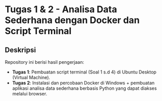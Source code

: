 # Tugas 1 & 2 - Analisa Data Sederhana dengan Docker dan Script Terminal

## Deskripsi

Repository ini berisi hasil pengerjaan:

- **Tugas 1**: Pembuatan script terminal (Soal 1 s.d 4) di Ubuntu Desktop (Virtual Machine).
- **Tugas 2**: Instalasi dan percobaan Docker di Windows + pembuatan aplikasi analisa data sederhana berbasis Python yang dapat diakses melalui browser.
